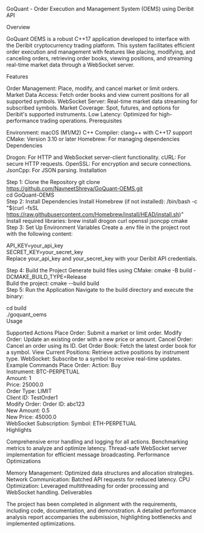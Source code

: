 GoQuant - Order Execution and Management System (OEMS) using Deribit API

Overview

GoQuant OEMS is a robust C++17 application developed to interface with the Deribit cryptocurrency trading platform. This system facilitates efficient order execution and management with features like placing, modifying, and canceling orders, retrieving order books, viewing positions, and streaming real-time market data through a WebSocket server.

Features

Order Management: Place, modify, and cancel market or limit orders.
Market Data Access: Fetch order books and view current positions for all supported symbols.
WebSocket Server: Real-time market data streaming for subscribed symbols.
Market Coverage: Spot, futures, and options for Deribit's supported instruments.
Low Latency: Optimized for high-performance trading operations.
Prerequisites

Environment: macOS (M1/M2)
C++ Compiler: clang++ with C++17 support
CMake: Version 3.10 or later
Homebrew: For managing dependencies
Dependencies

Drogon: For HTTP and WebSocket server-client functionality.
cURL: For secure HTTP requests.
OpenSSL: For encryption and secure connections.
JsonCpp: For JSON parsing.
Installation

Step 1: Clone the Repository
git clone https://github.com/NavneetShreya/GoQuant-OEMS.git  
cd GoQuant-OEMS  
Step 2: Install Dependencies
Install Homebrew (if not installed):
/bin/bash -c "$(curl -fsSL https://raw.githubusercontent.com/Homebrew/install/HEAD/install.sh)"  
Install required libraries:
brew install drogon curl openssl jsoncpp cmake  
Step 3: Set Up Environment Variables
Create a .env file in the project root with the following content:

API_KEY=your_api_key  
SECRET_KEY=your_secret_key  
Replace your_api_key and your_secret_key with your Deribit API credentials.

Step 4: Build the Project
Generate build files using CMake:
cmake -B build -DCMAKE_BUILD_TYPE=Release  
Build the project:
cmake --build build  
Step 5: Run the Application
Navigate to the build directory and execute the binary:

cd build  
./goquant_oems  
Usage

Supported Actions
Place Order: Submit a market or limit order.
Modify Order: Update an existing order with a new price or amount.
Cancel Order: Cancel an order using its ID.
Get Order Book: Fetch the latest order book for a symbol.
View Current Positions: Retrieve active positions by instrument type.
WebSocket: Subscribe to a symbol to receive real-time updates.
Example Commands
Place Order:
Action: Buy  
Instrument: BTC-PERPETUAL  
Amount: 1  
Price: 25000.0  
Order Type: LIMIT  
Client ID: TestOrder1  
Modify Order:
Order ID: abc123  
New Amount: 0.5  
New Price: 45000.0  
WebSocket Subscription:
Symbol: ETH-PERPETUAL  
Highlights

Comprehensive error handling and logging for all actions.
Benchmarking metrics to analyze and optimize latency.
Thread-safe WebSocket server implementation for efficient message broadcasting.
Performance Optimizations

Memory Management: Optimized data structures and allocation strategies.
Network Communication: Batched API requests for reduced latency.
CPU Optimization: Leveraged multithreading for order processing and WebSocket handling.
Deliverables

The project has been completed in alignment with the requirements, including code, documentation, and demonstration. A detailed performance analysis report accompanies the submission, highlighting bottlenecks and implemented optimizations.

